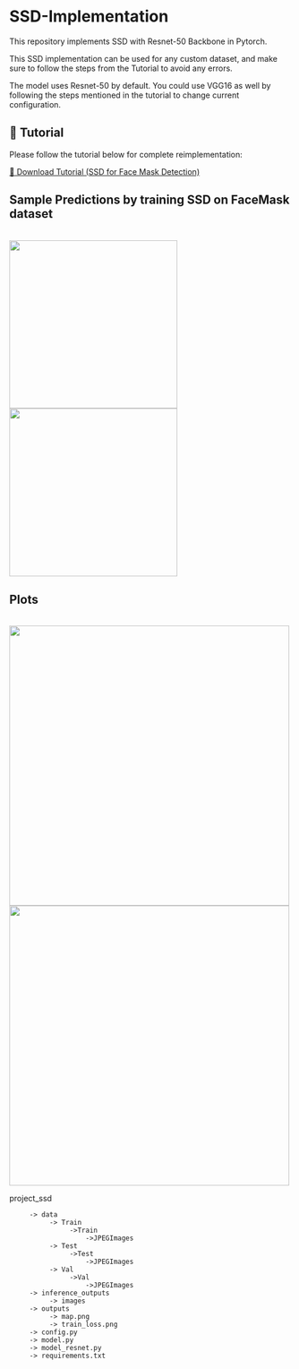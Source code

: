# SSD-Implementation

This repository implements SSD with Resnet-50 Backbone in Pytorch.

This SSD implementation can be used for any custom dataset, and make sure to follow the steps from the Tutorial to avoid any errors.

The model uses Resnet-50 by default. You could use VGG16 as well by following the steps mentioned in the tutorial to change current configuration.

## 📘 Tutorial

Please follow the tutorial below for complete reimplementation:

[📄 Download Tutorial (SSD for Face Mask Detection)]()


## Sample Predictions by training SSD on FaceMask dataset 
</br>
<img src="https://github.com/user-attachments/assets/4e09eafd-dd85-4db9-98bf-94bcc974df70" width="300">
<img src="https://github.com/user-attachments/assets/83796363-bb47-4423-add6-7bb1b31d6f18" width="300">

## Plots 
</br>
<img src="https://github.com/user-attachments/assets/809156a7-f031-4441-b248-73428383b220" width="500">
<img src="https://github.com/user-attachments/assets/cafd5f71-3a83-4ad9-8277-7994ca947b57" width="500">

project_ssd
```
     -> data
          -> Train
               ->Train
                   ->JPEGImages
          -> Test
               ->Test
                   ->JPEGImages
          -> Val
               ->Val
                   ->JPEGImages
     -> inference_outputs
          -> images
     -> outputs
          -> map.png
          -> train_loss.png
     -> config.py
     -> model.py         
     -> model_resnet.py
     -> requirements.txt
```

